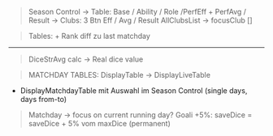 > Season Control 
    -> Table: Base / Ability / Role /PerfEff + PerfAvg / Result
    -> Clubs: 3 Btn Eff / Avg / Result
        AllClubsList -> focusClub []


> Tables: + Rank diff zu last matchday

---

> DiceStrAvg calc -> Real dice value


> MATCHDAY TABLES:
DisplayTable -> DisplayLiveTable 
+ DisplayMatchdayTable mit Auswahl im Season Control (single days, days from-to)


> Matchday -> focus on current running day?
> Goali +5%: saveDice = saveDice + 5% vom maxDice (permanent)